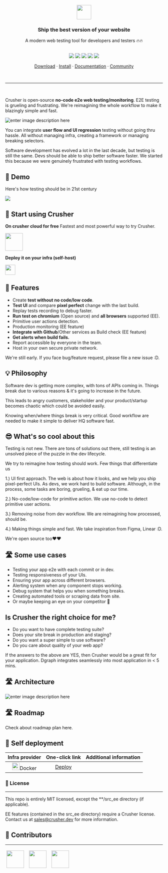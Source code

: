 <br/>
<div align="center">
<img src="https://i.imgur.com/CRYknDh.png" height="46" style="margin: 0 auto;"/>
<h3 align="center" >Ship the best version of your website</h3>
<div>A modern web testing tool for developers and testers 🔥🔥 </div><br/>


<p align="center">
    <a href="https://github.com/badges/shields/graphs/contributors" alt="Contributors">
        <img src="https://img.shields.io/badge/license-MIT-%23373737?style=flat-square&color=ff3db6" /></a>
    <a href="#backers" alt="Backers on Open Collective">
        <img src="https://img.shields.io/badge/node-%3E=%2014.0.0-brightgreen?style=flat-square" /></a>
            <a href="#backers" alt="Backers on Open Collective">
        <img src="https://img.shields.io/github/last-commit/crusherdev/crusher?color=8e3dff&style=flat-square" /></a>
                    <a href="#backers" alt="Backers on Open Collective">
                <img src="https://img.shields.io/docker/image-size/7296823551/test?style=flat-square" /></a>
                                    <a href="#backers" alt="Backers on Open Collective">
                                <img src="https://img.shields.io/npm/types/typescript?style=flat-square" /></a>
</p>

<p align="center">
    <a href="https://github.com/k6io/k6/releases">Download</a> ·
    <a href="#install">Install</a> ·
    <a href="https://k6.io/docs">Documentation</a> ·
    <a href="https://community.k6.io/">Community</a>
</p>

<br/>
    
<hr/>

</div>

<br>

Crusher is open-source **no-code e2e web testing/monitoring**. E2E testing is grueling and frustrating. We're reimagining the whole workflow to make it blazingly simple and fast.


![enter image description here](https://i.imgur.com/UIGnU2u.png)


You can integrate **user flow and UI regression** testing without going thru hassle. All without managing infra, creating a framework or managing breaking selectors.

Software development has evolved a lot in the last decade, but testing is still the same. Devs should be able to ship better software faster. We started this because we were genuinely frustrated with testing workflows.

## 🚀 Demo

Here's how testing should be in 21st century

<img src="https://camo.githubusercontent.com/2676911af677a0fda9a26b1d7a06e39805bdb8438b4e338915b9497840eee4e4/68747470733a2f2f73392e67696679752e636f6d2f696d616765732f657a6769662d342d6139356636646533356563342e676966" border="0">

## 🚀 Start using Crusher

**On crusher cloud for free** Fastest and most powerful way to try Crusher.

<a href="https://crusher.dev/#signup">
<img src="https://i.imgur.com/9Sl59uS.png" height="56px"/>
</a>

**Deploy it on your infra (self-host)**

<img src="https://images.prismic.io/www-static/3c99429b-3cb5-43d6-91e5-c0f686e3e6ab_do-btn-blue+%281%29.png?auto=compress,format" height="32px"/>

## 🔮 Features

- Create **test without no code/low code**.
- **Test UI** and compare **pixel perfect** change with the last build.
- Replay tests recording to debug faster.
- **Run test on chromium** (Open source) and **all browsers** supported (EE).
- Primitive user actions detection.
- Production monitoring (EE feature)
- **Integrate with Github**/Other services as Build check (EE feature)
- **Get alerts when build fails.**
- Report accessible by everyone in the team.
- Host in your own secure private network.

We're still early. If you face bug/feature request, please file a new issue :D.

## 💡 Philosophy

Software dev is getting more complex, with tons of APIs coming in. Things break due to various reasons & it's going to increase in the future.

This leads to angry customers, stakeholder and your product/startup becomes chaotic which could be avoided easily.

Knowing when/where things break is very critical. Good workflow are needed to make it simple to deliver HQ software fast.

## 😎 What's so cool about this

Testing is not new. There are tons of solutions out there, still testing is an unsolved piece of the puzzle in the dev lifecycle.

We try to reimagine how testing should work. Few things that differentiate us

1.) UI first approach. The web is about how it looks, and we help you ship pixel-perfect UIs. As devs, we work hard to build software. Although, in the process, some tasks are boring, grueling, & eat up our time.

2.) No-code/low-code for primitive action. We use no-code to detect primitive user actions.

3.) Removing noise from dev workflow. We are reimagining how processed, should be.

4.) Making things simple and fast. We take inspiration from Figma, Linear :D.

We're open source too❤️❤️

## 🛣️ Some use cases

- Testing your app e2e with each commit or in dev.
- Testing responsiveness of your UIs.
- Ensuring your app across different browsers.
- Alerting system when any component stops working.
- Debug system that helps you when something breaks.
- Creating automated tools or scraping data from site.
- Or maybe keeping an eye on your competitor 👀

## Is Crusher the right choice for me?

- Do you want to have complete testing suite?
- Does your site break in production and staging?
- Do you want a super simple to use software?
- Do you care about quality of your web app?

If the answers to the above are YES, then Crusher would be a great fit for your
application. Dgraph integrates seamlessly into most application in < 5 mins. 

## 🛣️ Architecture

![enter image description here](https://i.imgur.com/wzU5fUO.png)

## 🛣️ Roadmap

Check about roadmap plan here.

## 🧱 Self deployment

|                                   **Infra provider**                                   |                                **One-click link**                                | **Additional information** |
| :------------------------------------------------------------------------------------: | :------------------------------------------------------------------------------: | :------------------------: |
| <div style=""> <img src="https://i.imgur.com/x2v2EpM.png" height="24px"/>Docker </div> | [Deploy](https://docs.crusher.dev/docs/self-host/how-to-setup-crusher-on-docker) |                            |

### 📝 License

<hr/>
This repo is entirely MIT licensed, except the **/src_ee directory (if applicable).

EE features (contained in the src_ee directory) require a Crusher license. Contact us at [sales@crusher.dev](mailto:sales@crusher.dev) for more information.

## 🤝 Contributors

<hr/>
<p float="left">

<img src="https://avatars.githubusercontent.com/u/6849438?v=4" height="56" style="margin: 4px;"/> &nbsp;<img src="https://avatars.githubusercontent.com/u/16796008?v=4" height="56" style="margin: 4px;"/> &nbsp;<img src="https://avatars.githubusercontent.com/u/51117080?v=4" height="56" style="margin: 4px;"/>

</p>
